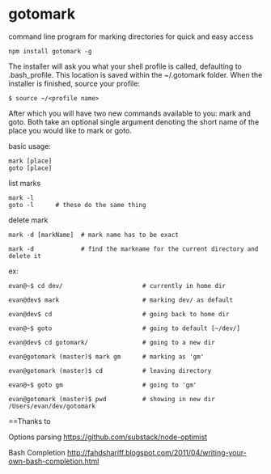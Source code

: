 gotomark
========

command line program for marking directories for quick and easy access

	npm install gotomark -g

The installer will ask you what your shell profile is called, defaulting to .bash_profile. This location
is saved within the ~/.gotomark folder. When the installer is finished, source your profile:

`$ source ~/<profile name>`

After which you will have two new commands available to you: mark and goto. Both take an optional single argument denoting the short name of the place you would like to mark or goto. 

basic usage: 

	mark [place]
	goto [place]

list marks

	mark -l
	goto -l      # these do the same thing

delete mark
	
	mark -d [markName]  # mark name has to be exact

	mark -d             # find the markname for the current directory and delete it

ex:

	evan@~$ cd dev/                      # currently in home dir

	evan@dev$ mark                       # marking dev/ as default

	evan@dev$ cd                         # going back to home dir

	evan@~$ goto                         # going to default [~/dev/]

	evan@dev$ cd gotomark/               # going to a new dir

	evan@gotomark (master)$ mark gm      # marking as 'gm'

	evan@gotomark (master)$ cd           # leaving directory

	evan@~$ goto gm                      # going to 'gm'

	evan@gotomark (master)$ pwd          # showing in new dir
	/Users/evan/dev/gotomark


==Thanks to

Options parsing
https://github.com/substack/node-optimist


Bash Completion
http://fahdshariff.blogspot.com/2011/04/writing-your-own-bash-completion.html





